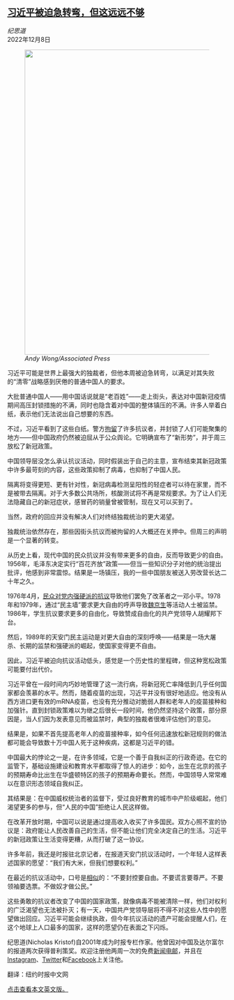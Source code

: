 <!--1670488624000-->
[习近平被迫急转弯，但这远远不够](https://cn.nytimes.com/opinion/20221208/xi-loosens-up-it-wont-be-enough/)
------

<address>纪思道</address><time pudate="2022-12-08 04:26:32" datetime="2022-12-08 04:26:32">2022年12月8日</time><figure><img src="https://images.weserv.nl/?url=static01.nyt.com/images/2022/12/09/multimedia/07kristofNew-1-df30/07kristofNew-1-df30-master1050.jpg" width="1050" height="700"><figcaption> <cite>Andy Wong/Associated Press</cite></figcaption></figure><section><p>习近平可能是世界上最强大的独裁者，但他本周被迫急转弯，以满足对其失败的“清零”战略感到厌倦的普通中国人的要求。</p><p>大批普通中国人——用中国话说就是“老百姓”——走上街头，表达对中国新冠疫情期间高压封锁措施的不满，同时也隐含着对中国的整体镇压的不满。许多人举着白纸，表示他们无法说出自己想要的东西。</p><p>不过，习近平看到了这些白纸。警方<a href="https://cn.nytimes.com/china/20221206/china-covid-protests/">拘留</a>了许多抗议者，并封锁了人们可能聚集的地方——但中国政府仍然被迫屈从于公众舆论。它明确宣布了“新形势”，并于周三放松了新冠政策。</p><p>中国领导层没怎么承认抗议活动，同时假装出于自己的主意，宣布结束其新冠政策中许多最苛刻的内容，这些政策抑制了病毒，也抑制了中国人民。</p><p>隔离将变得更短、更有针对性，新冠病毒检测呈阳性的轻症者可以待在家里，而不是被带去隔离。对于大多数公共场所，核酸测试将不再是常规要求。为了让人们无法隐藏自己的新冠症状，感冒药的销量曾被管制，现在又可以买到了。</p><p>当然，政府的回应并没有解决人们对终结独裁统治的更大渴望。</p><p>独裁统治依然存在，那些因街头抗议而被拘留的人大概还在关押中。但周三的声明是一个显著的转变。</p><p>从历史上看，现代中国的民众抗议并没有带来更多的自由，反而导致更少的自由。1956年，毛泽东决定实行“百花齐放”政策——但当一些知识分子对他的统治提出批评，他感到非常震惊。结果是一场镇压，我的一些中国朋友被送入劳改营长达二十年之久。</p><p>1976年4月，<a rel="noopener noreferrer" target="_blank" href="https://academic.mu.edu/meissnerd/tiananmen-76.htm">民众对党内强硬派的抗议</a>导致他们罢免了改革者之一邓小平。1978年和1979年，通过“民主墙”要求更大自由的呼声导致<a href="https://www.nytimes.com/1996/02/18/weekinreview/word-for-word-wei-jingsheng-letters-to-deng-from-the-pit-of-repression.html">魏京生</a>等活动人士被监禁。1986年，学生抗议要求更多的自由化，导致赞成自由化的共产党领导人胡耀邦下台。</p><p>然后，1989年的天安门民主运动是对更大自由的深刻呼唤——结果是一场大屠杀、长期的监禁和强硬派的崛起，使国家变得更不自由。</p><p>因此，习近平被迫向抗议活动低头，感觉是一个历史性的里程碑，但这种宽松政策可能要付出代价。</p><p>习近平曾在一段时间内巧妙地管理了这一流行病，将新冠死亡率降低到几乎任何国家都会羡慕的水平。然而，随着疫苗的出现，习近平并没有很好地适应。他没有从西方进口更有效的mRNA疫苗，也没有充分推动对脆弱人群和老年人的疫苗接种和加强针。直到封锁政策难以为继之后很长一段时间，他仍然坚持这个政策，部分原因是，当人们因为发表意见而被监禁时，典型的独裁者很难评估他们的意见。</p><p>结果是，如果不首先提高老年人的疫苗接种率，如今任何迅速放松新冠规则的做法都可能会导致数十万中国人死于这种疾病，这都是习近平的错。</p><p>中国最大的悖论之一是，在许多领域，它是一个善于自我纠正的行政奇迹。在它的监管下，基础设施建设和教育水平都取得了惊人的进步：如今，出生在北京的孩子的预期寿命比出生在华盛顿特区的孩子的预期寿命要长。然而，中国领导人常常难以在意识形态领域自我纠正。</p><p>其结果是：在中国威权统治者的监督下，受过良好教育的城市中产阶级崛起，他们渴望更多的参与，但“人民的中国”拒绝让人民这样做。</p><p>在改革开放时期，中国可以说是通过提高收入收买了许多国民。双方心照不宣的协议是：政府能让人民改善自己的生活，但不能让他们完全决定自己的生活。习近平的新冠政策让生活变得更糟，从而打破了这一协议。</p><p>许多年前，我还是时报驻北京记者，在报道天安门抗议活动时，一个年轻人这样表述国家的愿望：“我们有大米，但我们想要权利。”</p><p>在最近的抗议活动中，口号是<a href="https://messaging-custom-newsletters.nytimes.com/template/oakv2?campaign_id=9&emc=edit_nn_20221207&instance_id=79527&nl=the-morning&productCode=NN%C2%AEi_id=102406454&segment_id=115256&te=1&uri=nyt%3A%2F%2Fnewsletter%2Fe914a228-be68-52d2-8500-ea2883e2e2ce&user_id=6d02a3ca7c2340ff9f05734d54221679">相似</a>的：“不要封控要自由。不要谎言要尊严。不要领袖要选票。不做奴才做公民。”</p><p>这些勇敢的抗议者改变了中国的国家政策，就像病毒不能被清除一样，他们对权利的广泛渴望也无法被扑灭；有一天，中国共产党领导层将不得不对这些人性中的愿望做出回应。习近平可能会继续执政，但今年抗议活动的遗产可能会提醒人们，在这个地球上人口最多的国家，这样的愿望仍在表面之下闪烁。</p></section><footer><p>纪思道(Nicholas Kristof)自2001年成为时报专栏作家。他曾因对中国及达尔富尔的报道两次获得普利策奖。欢迎注册他两周一次的免费<a rel="nofollow" target="_blank" href="http://www.nytimes.com/newsletters/nicholas-kristof/">新闻电邮</a>，并且在<a rel="nofollow" target="_blank" href="https://www.instagram.com/nickkristof/">Instagram</a>、<a rel="nofollow" target="_blank" href="https://twitter.com/NickKristof">Twitter</a>和<a rel="nofollow" target="_blank" href="https://www.facebook.com/kristof">Facebook</a>上关注他。</p><p>翻译：纽约时报中文网</p><p><a rel="nofollow" target="_blank" href="https://www.nytimes.com/2022/12/07/opinion/xi-loosens-up-it-wont-be-enough.html">点击查看本文英文版。</a></p></footer>
